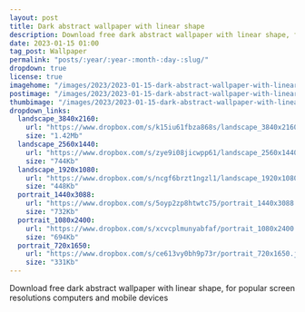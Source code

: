 ```yaml
---
layout: post
title: Dark abstract wallpaper with linear shape
description: Download free dark abstract wallpaper with linear shape, for popular screen resolutions, aesthetic backgrounds, 4k, 2k, FHD and modern mobile smartphones
date: 2023-01-15 01:00 
tag_post: Wallpaper
permalink: "posts/:year/:year-:month-:day-:slug/"
dropdown: true
license: true
imagehome: "/images/2023/2023-01-15-dark-abstract-wallpaper-with-linear-shape/imagehome.jpg"
postimage: "/images/2023/2023-01-15-dark-abstract-wallpaper-with-linear-shape/post-image.jpg"
thumbimage: "/images/2023/2023-01-15-dark-abstract-wallpaper-with-linear-shape/post-thumb.jpg"
dropdown_links:
  landscape_3840x2160:
    url: "https://www.dropbox.com/s/k15iu61fbza868s/landscape_3840x2160.jpg?dl=1"
    size: "1.42Mb"
  landscape_2560x1440:
    url: "https://www.dropbox.com/s/zye9i08jicwpp61/landscape_2560x1440.jpg?dl=1"
    size: "744Kb"
  landscape_1920x1080:
    url: "https://www.dropbox.com/s/ncgf6brzt1ngzl1/landscape_1920x1080.jpg?dl=1"
    size: "448Kb"
  portrait_1440x3088:
    url: "https://www.dropbox.com/s/5oyp2zp8htwtc75/portrait_1440x3088.jpg?dl=1"
    size: "732Kb"
  portrait_1080x2400:
    url: "https://www.dropbox.com/s/xcvcplmunyabfaf/portrait_1080x2400.jpg?dl=1"
    size: "694Kb"
  portrait_720x1650:
    url: "https://www.dropbox.com/s/ce613vy0bh9p73r/portrait_720x1650.jpg?dl=1"
    size: "331Kb"
---
```

<p>Download free dark abstract wallpaper with linear shape, for popular screen resolutions computers and mobile devices</p>